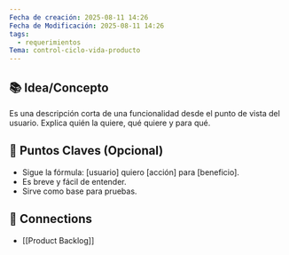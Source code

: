 ```yaml
---
Fecha de creación: 2025-08-11 14:26
Fecha de Modificación: 2025-08-11 14:26
tags:
  - requerimientos
Tema: control-ciclo-vida-producto
---
```



## 📚 Idea/Concepto 
Es una descripción corta de una funcionalidad desde el punto de vista del usuario. Explica quién la quiere, qué quiere y para qué.
## 📌 Puntos Claves (Opcional)
- Sigue la fórmula: [usuario] quiero [acción] para [beneficio].
- Es breve y fácil de entender.
- Sirve como base para pruebas.

## 🔗 Connections
- [[Product Backlog]]

